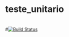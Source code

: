 # teste_unitario
#
#[![Build Status](https://travis-ci.com/ph0980/teste_unitario.svg?branch=master)](https://travis-ci.com/ph0980/teste_unitario)
